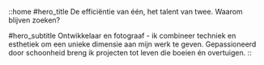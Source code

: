 ::home
#hero_title
De efficiëntie van één, het talent van twee. Waarom blijven zoeken?

#hero_subtitle
Ontwikkelaar en fotograaf - ik combineer techniek en esthetiek om een unieke dimensie aan mijn werk te geven. Gepassioneerd door schoonheid breng ik projecten tot leven die boeien én overtuigen.
::
